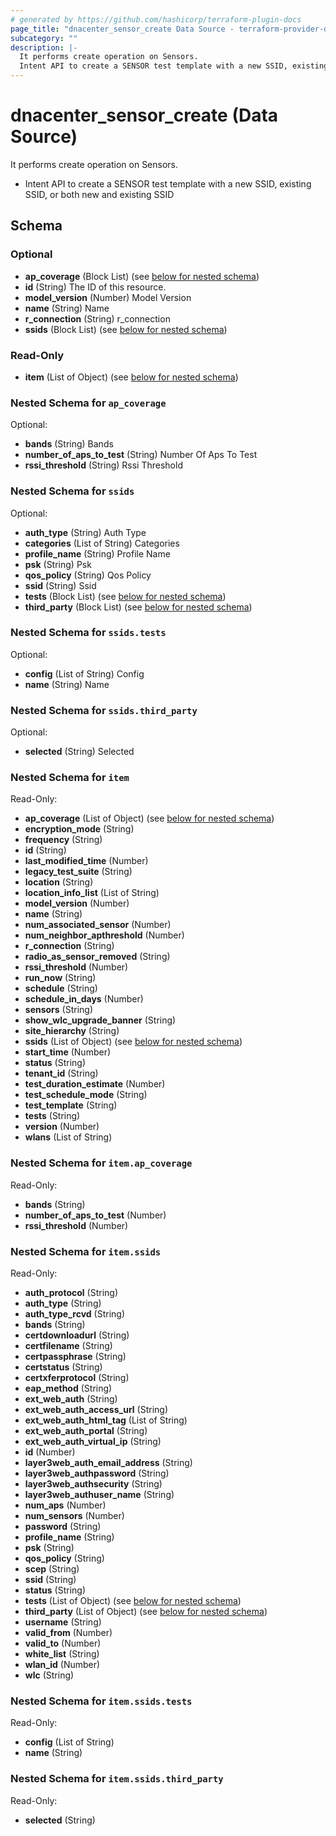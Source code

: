 ```yaml
---
# generated by https://github.com/hashicorp/terraform-plugin-docs
page_title: "dnacenter_sensor_create Data Source - terraform-provider-dnacenter"
subcategory: ""
description: |-
  It performs create operation on Sensors.
  Intent API to create a SENSOR test template with a new SSID, existing SSID, or both new and existing SSID
---
```


# dnacenter_sensor_create (Data Source)

It performs create operation on Sensors.

- Intent API to create a SENSOR test template with a new SSID, existing SSID, or both new and existing SSID



<!-- schema generated by tfplugindocs -->
## Schema

### Optional

- **ap_coverage** (Block List) (see [below for nested schema](#nestedblock--ap_coverage))
- **id** (String) The ID of this resource.
- **model_version** (Number) Model Version
- **name** (String) Name
- **r_connection** (String) r_connection
- **ssids** (Block List) (see [below for nested schema](#nestedblock--ssids))

### Read-Only

- **item** (List of Object) (see [below for nested schema](#nestedatt--item))

<a id="nestedblock--ap_coverage"></a>
### Nested Schema for `ap_coverage`

Optional:

- **bands** (String) Bands
- **number_of_aps_to_test** (String) Number Of Aps To Test
- **rssi_threshold** (String) Rssi Threshold


<a id="nestedblock--ssids"></a>
### Nested Schema for `ssids`

Optional:

- **auth_type** (String) Auth Type
- **categories** (List of String) Categories
- **profile_name** (String) Profile Name
- **psk** (String) Psk
- **qos_policy** (String) Qos Policy
- **ssid** (String) Ssid
- **tests** (Block List) (see [below for nested schema](#nestedblock--ssids--tests))
- **third_party** (Block List) (see [below for nested schema](#nestedblock--ssids--third_party))

<a id="nestedblock--ssids--tests"></a>
### Nested Schema for `ssids.tests`

Optional:

- **config** (List of String) Config
- **name** (String) Name


<a id="nestedblock--ssids--third_party"></a>
### Nested Schema for `ssids.third_party`

Optional:

- **selected** (String) Selected



<a id="nestedatt--item"></a>
### Nested Schema for `item`

Read-Only:

- **ap_coverage** (List of Object) (see [below for nested schema](#nestedobjatt--item--ap_coverage))
- **encryption_mode** (String)
- **frequency** (String)
- **id** (String)
- **last_modified_time** (Number)
- **legacy_test_suite** (String)
- **location** (String)
- **location_info_list** (List of String)
- **model_version** (Number)
- **name** (String)
- **num_associated_sensor** (Number)
- **num_neighbor_apthreshold** (Number)
- **r_connection** (String)
- **radio_as_sensor_removed** (String)
- **rssi_threshold** (Number)
- **run_now** (String)
- **schedule** (String)
- **schedule_in_days** (Number)
- **sensors** (String)
- **show_wlc_upgrade_banner** (String)
- **site_hierarchy** (String)
- **ssids** (List of Object) (see [below for nested schema](#nestedobjatt--item--ssids))
- **start_time** (Number)
- **status** (String)
- **tenant_id** (String)
- **test_duration_estimate** (Number)
- **test_schedule_mode** (String)
- **test_template** (String)
- **tests** (String)
- **version** (Number)
- **wlans** (List of String)

<a id="nestedobjatt--item--ap_coverage"></a>
### Nested Schema for `item.ap_coverage`

Read-Only:

- **bands** (String)
- **number_of_aps_to_test** (Number)
- **rssi_threshold** (Number)


<a id="nestedobjatt--item--ssids"></a>
### Nested Schema for `item.ssids`

Read-Only:

- **auth_protocol** (String)
- **auth_type** (String)
- **auth_type_rcvd** (String)
- **bands** (String)
- **certdownloadurl** (String)
- **certfilename** (String)
- **certpassphrase** (String)
- **certstatus** (String)
- **certxferprotocol** (String)
- **eap_method** (String)
- **ext_web_auth** (String)
- **ext_web_auth_access_url** (String)
- **ext_web_auth_html_tag** (List of String)
- **ext_web_auth_portal** (String)
- **ext_web_auth_virtual_ip** (String)
- **id** (Number)
- **layer3web_auth_email_address** (String)
- **layer3web_authpassword** (String)
- **layer3web_authsecurity** (String)
- **layer3web_authuser_name** (String)
- **num_aps** (Number)
- **num_sensors** (Number)
- **password** (String)
- **profile_name** (String)
- **psk** (String)
- **qos_policy** (String)
- **scep** (String)
- **ssid** (String)
- **status** (String)
- **tests** (List of Object) (see [below for nested schema](#nestedobjatt--item--ssids--tests))
- **third_party** (List of Object) (see [below for nested schema](#nestedobjatt--item--ssids--third_party))
- **username** (String)
- **valid_from** (Number)
- **valid_to** (Number)
- **white_list** (String)
- **wlan_id** (Number)
- **wlc** (String)

<a id="nestedobjatt--item--ssids--tests"></a>
### Nested Schema for `item.ssids.tests`

Read-Only:

- **config** (List of String)
- **name** (String)


<a id="nestedobjatt--item--ssids--third_party"></a>
### Nested Schema for `item.ssids.third_party`

Read-Only:

- **selected** (String)


